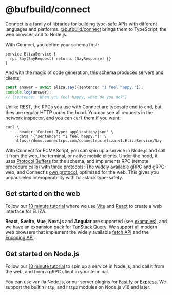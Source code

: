 # @bufbuild/connect

Connect is a family of libraries for building type-safe APIs with different languages and platforms.
[@bufbuild/connect](https://www.npmjs.com/package/@bufbuild/connect) brings them to TypeScript,
the web browser, and to Node.js.


With Connect, you define your schema first:

```
service ElizaService {
  rpc Say(SayRequest) returns (SayResponse) {}
}
```

And with the magic of code generation, this schema produces servers and clients:

```ts
const answer = await eliza.say({sentence: "I feel happy."});
console.log(answer);
// {sentence: 'When you feel happy, what do you do?'}
```

Unlike REST, the RPCs you use with Connect are typesafe end to end, but they are
regular HTTP under the hood. You can see all requests in the network inspector,
and you can `curl` them if you want:

```shell
curl \
    --header 'Content-Type: application/json' \
    --data '{"sentence": "I feel happy."}' \
    https://demo.connectrpc.com/connectrpc.eliza.v1.ElizaService/Say
```

With Connect for ECMAScript, you can spin up a service in Node.js and call it
from the web, the terminal, or native mobile clients. Under the hood, it uses
[Protocol Buffers](https://github.com/bufbuild/protobuf-es) for the schema, and
implements RPC (remote procedure calls) with three protocols: The widely available
gRPC and gRPC-web, and Connect's [own protocol](https://connect.build/docs/protocol/),
optimized for the web. This gives you unparalleled interoperability with
full-stack type-safety.


## Get started on the web

Follow our [10 minute tutorial](https://connect.build/docs/web/getting-started) where
we use [Vite](https://vitejs.dev/) and [React](https://reactjs.org/) to create a
web interface for ELIZA.

**React**, **Svelte**, **Vue**, **Next.js** and **Angular** are supported (see [examples](https://github.com/bufbuild/connect-es-integration)),
and we have an expansion pack for [TanStack Query](https://github.com/bufbuild/connect-query).
We support all modern web browsers that implement the widely available
[fetch API](https://developer.mozilla.org/en-US/docs/Web/API/Fetch_API)
and the [Encoding API](https://developer.mozilla.org/en-US/docs/Web/API/Encoding_API).


## Get started on Node.js

Follow our [10 minute tutorial](https://connect.build/docs/node/getting-started)
to spin up a service in Node.js, and call it from the web, and from a gRPC client
in your terminal.

You can use vanilla Node.js, or our server plugins for [Fastify](https://www.fastify.io/)
or [Express](https://expressjs.com/). We support the builtin `http`, and `http2`
modules on Node.js v16 and later.
